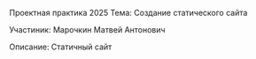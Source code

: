 Проектная практика 2025
Тема: Создание статического сайта

Участиник:
Марочкин Матвей Антонович

Описание:
Статичный сайт
